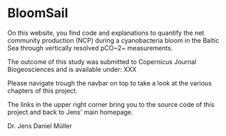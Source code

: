 # BloomSail

On this website, you find code and explanations to quantify the net community production (NCP) during a cyanobacteria bloom in the Baltic Sea through vertically resolved pCO~2~ measurements.

The outcome of this study was submitted to Copernicus Journal Biogeosciences and is available under: XXX

Please navigate trough the navbar on top to take a look at the various chapters of this project.

The links in the upper right corner bring you to the source code of this project and back to Jens' main homepage.

Dr. Jens Daniel Müller

